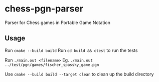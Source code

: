 # chess-pgn-parser
Parser for Chess games in Portable Game Notation

## Usage

Run `cmake --build build`
Run `cd build && ctest` to run the tests

Run `./main.out <filename>`
Eg. `./main.out ../test/pgn/games/fischer_spassky_game.pgn`

Use `cmake --build build --target clean` to clean up the build directory